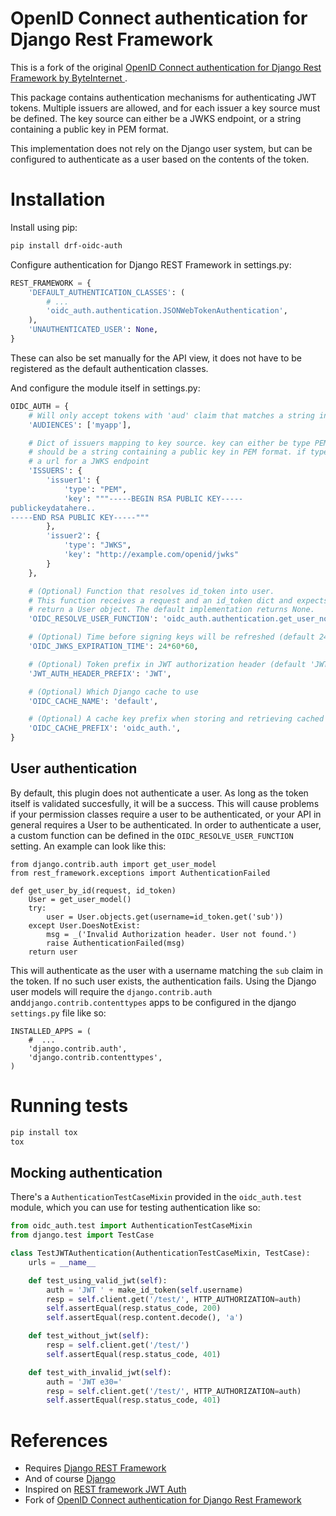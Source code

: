 # OpenID Connect authentication for Django Rest Framework

This is a fork of the original [OpenID Connect authentication for Django Rest Framework
by ByteInternet ](https://github.com/Uninett/drf-oidc-auth).

This package contains authentication mechanisms for authenticating
JWT tokens. Multiple issuers are allowed, and for each issuer
a key source must be defined. The key source can either be a
JWKS endpoint, or a string containing a public key in PEM format.

This implementation does not rely on the Django user system, but
can be configured to authenticate as a user based on the contents
of the token.

# Installation

Install using pip:

```sh
pip install drf-oidc-auth
```

Configure authentication for Django REST Framework in settings.py:

```py
REST_FRAMEWORK = {
    'DEFAULT_AUTHENTICATION_CLASSES': (
        # ...
        'oidc_auth.authentication.JSONWebTokenAuthentication',
    ),
    'UNAUTHENTICATED_USER': None,
}
```

These can also be set manually for the API view, it does not have to be
registered as the default authentication classes.

And configure the module itself in settings.py:
```py
OIDC_AUTH = {
    # Will only accept tokens with 'aud' claim that matches a string in this list
    'AUDIENCES': ['myapp'],

    # Dict of issuers mapping to key source. key can either be type PEM, then the key value
    # should be a string containing a public key in PEM format. if type is JWKS, then key should
    # a url for a JWKS endpoint
    'ISSUERS': {
        'issuer1': {
            'type': "PEM",
            'key': """-----BEGIN RSA PUBLIC KEY-----
publickeydatahere..
-----END RSA PUBLIC KEY-----"""
        },
        'issuer2': {
            'type': "JWKS",
            'key': "http://example.com/openid/jwks"
        }
    },

    # (Optional) Function that resolves id_token into user.
    # This function receives a request and an id_token dict and expects to
    # return a User object. The default implementation returns None.
    'OIDC_RESOLVE_USER_FUNCTION': 'oidc_auth.authentication.get_user_none',

    # (Optional) Time before signing keys will be refreshed (default 24 hrs)
    'OIDC_JWKS_EXPIRATION_TIME': 24*60*60,

    # (Optional) Token prefix in JWT authorization header (default 'JWT')
    'JWT_AUTH_HEADER_PREFIX': 'JWT',

    # (Optional) Which Django cache to use
    'OIDC_CACHE_NAME': 'default',

    # (Optional) A cache key prefix when storing and retrieving cached values
    'OIDC_CACHE_PREFIX': 'oidc_auth.',
}
```

## User authentication

By default, this plugin does not authenticate a user. As long as the token itself is validated succesfully,
it will be a success. This will cause problems if your permission classes require a user to be authenticated,
or your API in general requires a User to be authenticated. In order to authenticate a user, a custom
function can be defined in the
`OIDC_RESOLVE_USER_FUNCTION` setting. An example can look like this:

```
from django.contrib.auth import get_user_model
from rest_framework.exceptions import AuthenticationFailed

def get_user_by_id(request, id_token)
    User = get_user_model()
    try:
        user = User.objects.get(username=id_token.get('sub'))
    except User.DoesNotExist:
        msg = _('Invalid Authorization header. User not found.')
        raise AuthenticationFailed(msg)
    return user

```

This will authenticate as the user with a username matching the `sub` claim in the token. If no such user
exists, the authentication fails. Using the Django user models will require the `django.contrib.auth`
and`django.contrib.contenttypes` apps to be configured in the django `settings.py` file like so:

```
INSTALLED_APPS = (
    #  ...
    'django.contrib.auth',
    'django.contrib.contenttypes',
)
```


# Running tests

```sh
pip install tox
tox
```

## Mocking authentication

There's a `AuthenticationTestCaseMixin` provided in the `oidc_auth.test` module, which you
can use for testing authentication like so:
```python
from oidc_auth.test import AuthenticationTestCaseMixin
from django.test import TestCase

class TestJWTAuthentication(AuthenticationTestCaseMixin, TestCase):
    urls = __name__

    def test_using_valid_jwt(self):
        auth = 'JWT ' + make_id_token(self.username)
        resp = self.client.get('/test/', HTTP_AUTHORIZATION=auth)
        self.assertEqual(resp.status_code, 200)
        self.assertEqual(resp.content.decode(), 'a')

    def test_without_jwt(self):
        resp = self.client.get('/test/')
        self.assertEqual(resp.status_code, 401)

    def test_with_invalid_jwt(self):
        auth = 'JWT e30='
        resp = self.client.get('/test/', HTTP_AUTHORIZATION=auth)
        self.assertEqual(resp.status_code, 401)
```

# References

* Requires [Django REST Framework](http://www.django-rest-framework.org/)
* And of course [Django](https://www.djangoproject.com/)
* Inspired on [REST framework JWT Auth](https://github.com/GetBlimp/django-rest-framework-jwt)
* Fork of [OpenID Connect authentication for Django Rest Framework](https://github.com/Uninett/drf-oidc-auth)
